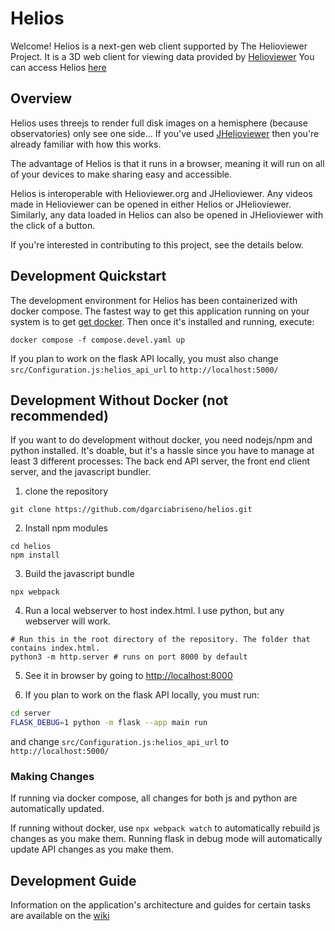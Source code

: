 # Helios
Welcome! Helios is a next-gen web client supported by The Helioviewer Project.
It is a 3D web client for viewing data provided by [Helioviewer](https://helioviewer.org)
You can access Helios [here](https://gl.helioviewer.org)

## Overview
Helios uses threejs to render full disk images on a hemisphere (because observatories) only see one side...
If you've used [JHelioviewer](https://www.jhelioviewer.org/) then you're already familiar with how this works.

The advantage of Helios is that it runs in a browser, meaning it will run on
all of your devices to make sharing easy and accessible.

Helios is interoperable with Helioviewer.org and JHelioviewer.
Any videos made in Helioviewer can be opened in either Helios or JHelioviewer.
Similarly, any data loaded in Helios can also be opened in JHelioviewer with
the click of a button.

If you're interested in contributing to this project, see the details below.

## Development Quickstart
The development environment for Helios has been containerized with docker compose.
The fastest way to get this application running on your system is to get [get docker](https://docs.docker.com/get-docker/).
Then once it's installed and running, execute:

```
docker compose -f compose.devel.yaml up
```

If you plan to work on the flask API locally, you must also change `src/Configuration.js:helios_api_url` to `http://localhost:5000/`

## Development Without Docker (not recommended)
If you want to do development without docker, you need nodejs/npm and python installed.
It's doable, but it's a hassle since you have to manage at least 3 different processes:
The back end API server, the front end client server, and the javascript bundler.

1. clone the repository
```
git clone https://github.com/dgarciabriseno/helios.git
```

2. Install npm modules
```
cd helios
npm install
```

3. Build the javascript bundle
```
npx webpack
```

4. Run a local webserver to host index.html. I use python, but any webserver will work.
```
# Run this in the root directory of the repository. The folder that contains index.html.
python3 -m http.server # runs on port 8000 by default
```

5. See it in browser by going to [http://localhost:8000](http://localhost:8000)

6. If you plan to work on the flask API locally, you must run:
```bash
cd server
FLASK_DEBUG=1 python -m flask --app main run
```
and change `src/Configuration.js:helios_api_url` to `http://localhost:5000/`

### Making Changes
If running via docker compose, all changes for both js and python are automatically updated.

If running without docker, use `npx webpack watch` to automatically rebuild js changes as you make them.
Running flask in debug mode will automatically update API changes as you make them.

## Development Guide
Information on the application's architecture and guides for certain tasks are available on the [wiki](https://github.com/Helioviewer-Project/helios/wiki)